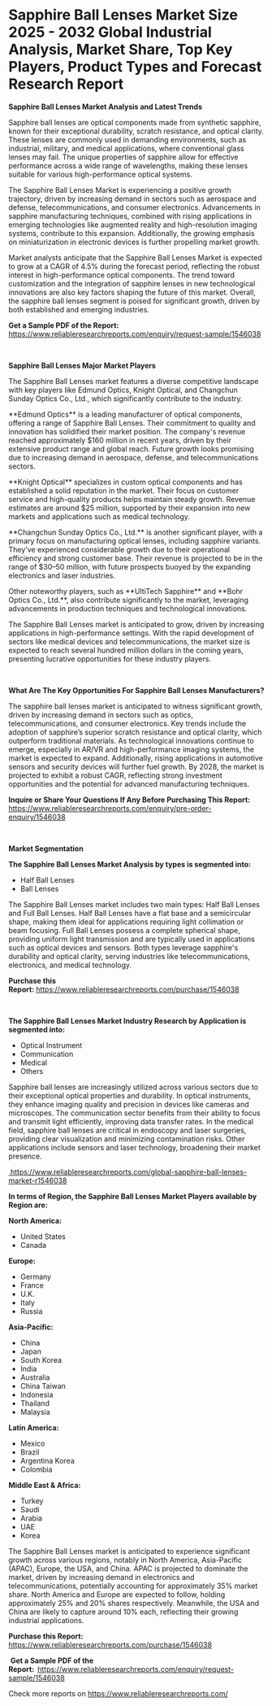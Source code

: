 <p><h1>Sapphire Ball Lenses Market Size 2025 - 2032 Global Industrial Analysis, Market Share, Top Key Players, Product Types and Forecast Research Report</h1></p><p><strong>Sapphire Ball Lenses Market Analysis and Latest Trends</strong></p>
<p><p>Sapphire ball lenses are optical components made from synthetic sapphire, known for their exceptional durability, scratch resistance, and optical clarity. These lenses are commonly used in demanding environments, such as industrial, military, and medical applications, where conventional glass lenses may fail. The unique properties of sapphire allow for effective performance across a wide range of wavelengths, making these lenses suitable for various high-performance optical systems.</p><p>The Sapphire Ball Lenses Market is experiencing a positive growth trajectory, driven by increasing demand in sectors such as aerospace and defense, telecommunications, and consumer electronics. Advancements in sapphire manufacturing techniques, combined with rising applications in emerging technologies like augmented reality and high-resolution imaging systems, contribute to this expansion. Additionally, the growing emphasis on miniaturization in electronic devices is further propelling market growth. </p><p>Market analysts anticipate that the Sapphire Ball Lenses Market is expected to grow at a CAGR of 4.5% during the forecast period, reflecting the robust interest in high-performance optical components. The trend toward customization and the integration of sapphire lenses in new technological innovations are also key factors shaping the future of this market. Overall, the sapphire ball lenses segment is poised for significant growth, driven by both established and emerging industries.</p></p>
<p><strong>Get a Sample PDF of the Report:&nbsp;</strong> <a href="https://www.reliableresearchreports.com/enquiry/request-sample/1546038?utm_campaign=2593&utm_medium=2&utm_source=Github&utm_content=ia&utm_term=08042025&utm_id=sapphire-ball-lenses">https://www.reliableresearchreports.com/enquiry/request-sample/1546038</a></p>
<p>&nbsp;</p>
<p><strong>Sapphire Ball Lenses Major Market Players</strong></p>
<p><p>The Sapphire Ball Lenses market features a diverse competitive landscape with key players like Edmund Optics, Knight Optical, and Changchun Sunday Optics Co., Ltd., which significantly contribute to the industry.</p><p>**Edmund Optics** is a leading manufacturer of optical components, offering a range of Sapphire Ball Lenses. Their commitment to quality and innovation has solidified their market position. The company's revenue reached approximately $160 million in recent years, driven by their extensive product range and global reach. Future growth looks promising due to increasing demand in aerospace, defense, and telecommunications sectors.</p><p>**Knight Optical** specializes in custom optical components and has established a solid reputation in the market. Their focus on customer service and high-quality products helps maintain steady growth. Revenue estimates are around $25 million, supported by their expansion into new markets and applications such as medical technology.</p><p>**Changchun Sunday Optics Co., Ltd.** is another significant player, with a primary focus on manufacturing optical lenses, including sapphire variants. They've experienced considerable growth due to their operational efficiency and strong customer base. Their revenue is projected to be in the range of $30–50 million, with future prospects buoyed by the expanding electronics and laser industries.</p><p>Other noteworthy players, such as **UltiTech Sapphire** and **Bohr Optics Co., Ltd.**, also contribute significantly to the market, leveraging advancements in production techniques and technological innovations. </p><p>The Sapphire Ball Lenses market is anticipated to grow, driven by increasing applications in high-performance settings. With the rapid development of sectors like medical devices and telecommunications, the market size is expected to reach several hundred million dollars in the coming years, presenting lucrative opportunities for these industry players.</p></p>
<p>&nbsp;</p>
<p><strong>What Are The Key Opportunities For Sapphire Ball Lenses Manufacturers?</strong></p>
<p><p>The sapphire ball lenses market is anticipated to witness significant growth, driven by increasing demand in sectors such as optics, telecommunications, and consumer electronics. Key trends include the adoption of sapphire’s superior scratch resistance and optical clarity, which outperform traditional materials. As technological innovations continue to emerge, especially in AR/VR and high-performance imaging systems, the market is expected to expand. Additionally, rising applications in automotive sensors and security devices will further fuel growth. By 2028, the market is projected to exhibit a robust CAGR, reflecting strong investment opportunities and the potential for advanced manufacturing techniques.</p></p>
<p><strong>Inquire or Share Your Questions If Any Before Purchasing This Report:</strong> <a href="https://www.reliableresearchreports.com/enquiry/pre-order-enquiry/1546038?utm_campaign=2593&utm_medium=2&utm_source=Github&utm_content=ia&utm_term=08042025&utm_id=sapphire-ball-lenses">https://www.reliableresearchreports.com/enquiry/pre-order-enquiry/1546038</a></p>
<p>&nbsp;</p>
<p><strong>Market Segmentation</strong></p>
<p><strong>The Sapphire Ball Lenses Market Analysis by types is segmented into:</strong></p>
<p><ul><li>Half Ball Lenses</li><li>Ball Lenses</li></ul></p>
<p><p>The Sapphire Ball Lenses market includes two main types: Half Ball Lenses and Full Ball Lenses. Half Ball Lenses have a flat base and a semicircular shape, making them ideal for applications requiring light collimation or beam focusing. Full Ball Lenses possess a complete spherical shape, providing uniform light transmission and are typically used in applications such as optical devices and sensors. Both types leverage sapphire's durability and optical clarity, serving industries like telecommunications, electronics, and medical technology.</p></p>
<p><strong>Purchase this Report:&nbsp;</strong><a href="https://www.reliableresearchreports.com/purchase/1546038?utm_campaign=2593&utm_medium=2&utm_source=Github&utm_content=ia&utm_term=08042025&utm_id=sapphire-ball-lenses">https://www.reliableresearchreports.com/purchase/1546038</a></p>
<p>&nbsp;</p>
<p><strong>The Sapphire Ball Lenses Market Industry Research by Application is segmented into:</strong></p>
<p><ul><li>Optical Instrument</li><li>Communication</li><li>Medical</li><li>Others</li></ul></p>
<p><p>Sapphire ball lenses are increasingly utilized across various sectors due to their exceptional optical properties and durability. In optical instruments, they enhance imaging quality and precision in devices like cameras and microscopes. The communication sector benefits from their ability to focus and transmit light efficiently, improving data transfer rates. In the medical field, sapphire ball lenses are critical in endoscopy and laser surgeries, providing clear visualization and minimizing contamination risks. Other applications include sensors and laser technology, broadening their market presence.</p></p>
<p><a href="https://www.reliableresearchreports.com/global-sapphire-ball-lenses-market-r1546038?utm_campaign=2593&utm_medium=2&utm_source=Github&utm_content=ia&utm_term=08042025&utm_id=sapphire-ball-lenses">&nbsp;https://www.reliableresearchreports.com/global-sapphire-ball-lenses-market-r1546038</a></p>
<p><strong>In terms of Region, the Sapphire Ball Lenses Market Players available by Region are:</strong></p>
<p>
    <p> <strong> North America: </strong>
        <ul>
            <li>United States</li>
            <li>Canada</li>
        </ul>
        </p> 
    <p> <strong> Europe: </strong>
        <ul>
            <li>Germany</li>
            <li>France</li>
            <li>U.K.</li>
            <li>Italy</li>
            <li>Russia</li>
        </ul>
        </p> 
    <p> <strong> Asia-Pacific: </strong>
        <ul>
            <li>China</li>
            <li>Japan</li>
            <li>South Korea</li>
            <li>India</li>
            <li>Australia</li>
            <li>China Taiwan</li>
            <li>Indonesia</li>
            <li>Thailand</li>
            <li>Malaysia</li>
        </ul>
        </p> 
    <p> <strong> Latin America: </strong>
        <ul>
            <li>Mexico</li>
            <li>Brazil</li>
            <li>Argentina Korea</li>
            <li>Colombia</li>
        </ul>
        </p> 
    <p> <strong> Middle East & Africa: </strong>
        <ul>
            <li>Turkey</li>
            <li>Saudi</li>
            <li>Arabia</li>
            <li>UAE</li>
            <li>Korea</li>
        </ul>
    </p>
    </p>
<p><p>The Sapphire Ball Lenses market is anticipated to experience significant growth across various regions, notably in North America, Asia-Pacific (APAC), Europe, the USA, and China. APAC is projected to dominate the market, driven by increasing demand in electronics and telecommunications, potentially accounting for approximately 35% market share. North America and Europe are expected to follow, holding approximately 25% and 20% shares respectively. Meanwhile, the USA and China are likely to capture around 10% each, reflecting their growing industrial applications.</p></p>
<p><strong>Purchase this Report: </strong><a href="https://www.reliableresearchreports.com/purchase/1546038?utm_campaign=2593&utm_medium=2&utm_source=Github&utm_content=ia&utm_term=08042025&utm_id=sapphire-ball-lenses">https://www.reliableresearchreports.com/purchase/1546038</a></p>
<p>&nbsp;<strong>Get a Sample PDF of the Report:&nbsp;&nbsp;</strong><a href="https://www.reliableresearchreports.com/enquiry/request-sample/1546038?utm_campaign=2593&utm_medium=2&utm_source=Github&utm_content=ia&utm_term=08042025&utm_id=sapphire-ball-lenses">https://www.reliableresearchreports.com/enquiry/request-sample/1546038</a></p>
<p><strong></strong></p>
<p>Check more reports on <a href="https://www.reliableresearchreports.com/?utm_campaign=2593&utm_medium=2&utm_source=Github&utm_content=ia&utm_term=08042025&utm_id=sapphire-ball-lenses">https://www.reliableresearchreports.com/</a></p>